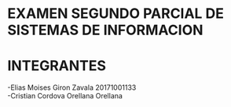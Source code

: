 # EXAMEN SEGUNDO PARCIAL DE SISTEMAS DE INFORMACION

# INTEGRANTES
-Elias Moises Giron Zavala  20171001133<br> 
-Cristian Cordova Orellana Orellana 
